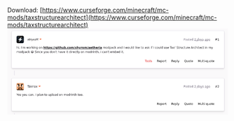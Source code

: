 Download: [https://www.curseforge.com/minecraft/mc-mods/taxstructurearchitect](https://www.curseforge.com/minecraft/mc-mods/taxstructurearchitect) \
![license](./tax-structure-architect.png)
